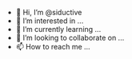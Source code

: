 - 👋 Hi, I’m @siductive
- 👀 I’m interested in ...
- 🌱 I’m currently learning ...
- 💞️ I’m looking to collaborate on ...
- 📫 How to reach me ...

<!---
siductive/siductive is a ✨ special ✨ repository because its `README.md` (this file) appears on your GitHub profile.
You can click the Preview link to take a look at your changes.
--->
